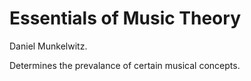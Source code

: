 # Essentials of Music Theory
Daniel Munkelwitz.

Determines the prevalance of certain musical concepts.
